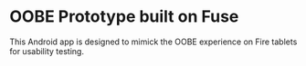 # OOBE Prototype built on Fuse

This Android app is designed to mimick the OOBE experience on Fire tablets for usability testing.
